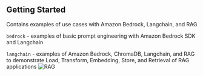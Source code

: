 ## Getting Started

Contains examples of use cases with Amazon Bedrock, Langchain, and RAG

`bedrock` - examples of basic prompt engineering with Amazon Bedrock SDK and Langchain

`langchain` - examples of Amazon Bedrock, ChromaDB, Langchain, and RAG to demonstrate Load, Transform, Embedding, Store, and Retrieval of RAG applications
![RAG](https://python.langchain.com/assets/images/data_connection-95ff2033a8faa5f3ba41376c0f6dd32a.jpg)
